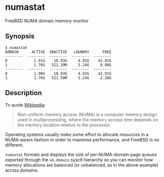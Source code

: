 # numastat

FreeBSD NUMA domain memory monitor

## Synopsis

```
$ numastat
DOMAIN      ACTIVE  INACTIVE   LAUNDRY      FREE
--------  --------  --------  --------  --------
0            1.91G    18.93G     4.91G    42.92G
1            1.76G   521.39M     5.24G     9.90G
--------  --------  --------  --------  --------
0            1.90G    18.93G     4.91G    42.91G
1            1.76G   521.50M     5.24G     2.20G
```

## Description

To quote [Wikipedia](https://en.wikipedia.org/wiki/Non-uniform_memory_access):

> Non-uniform memory access (NUMA) is a computer memory design used in
> multiprocessing, where the memory access time depends on the memory
> location relative to the processor

Operating systems usually make some effort to allocate resources in a
NUMA-aware fashion in order to maximise performance, and FreeBSD is no
different.

`numastat` formats and displays the size of per-NUMA-domain page queues
exported through the `vm.domain` sysctl hierarchy so you can monitor how
memory allocations are balanced (or unbalanced, as in the above example)
across domains.
